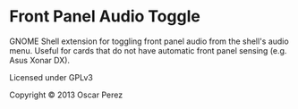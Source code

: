 Front Panel Audio Toggle
=====================

GNOME Shell extension for toggling front panel audio from the shell's audio menu. Useful for cards that do not have automatic front panel sensing (e.g. Asus Xonar DX).

Licensed under GPLv3

Copyright &copy; 2013 Oscar Perez

